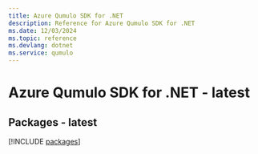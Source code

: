 ```yaml
---
title: Azure Qumulo SDK for .NET
description: Reference for Azure Qumulo SDK for .NET
ms.date: 12/03/2024
ms.topic: reference
ms.devlang: dotnet
ms.service: qumulo
---
```

# Azure Qumulo SDK for .NET - latest
## Packages - latest
[!INCLUDE [packages](qumulo-index.md)]